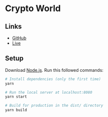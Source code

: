 # Crypto World

## Links

- [GitHub](https://github.com/JayThakkar17/Crypto_World)
- [Live](https://62e54421c322be1e31055bf1--crypto-pricelist.netlify.app/)

## Setup

Download [Node.js](https://nodejs.org/en/download/).
Run this followed commands:

``` bash
# Install dependencies (only the first time)
yarn 

# Run the local server at localhost:8080
yarn start

# Build for production in the dist/ directory
yarn build
```
